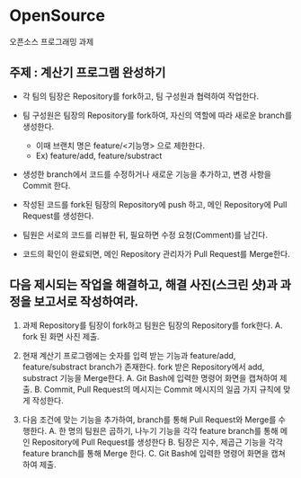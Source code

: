 # OpenSource
오픈소스 프로그래밍 과제


## 주제 : 계산기 프로그램 완성하기

- 각 팀의 팀장은 Repository를 fork하고, 팀 구성원과 협력하여 작업한다.
- 팀 구성원은 팀장의 Repository를 fork하여, 자신의 역할에 따라 새로운 branch를 생성한다.
	- 이때 브랜치 명은 feature/<기능명> 으로 제한한다.
	- Ex) feature/add, feature/substract
   
- 생성한 branch에서 코드를 수정하거나 새로운 기능을 추가하고, 변경 사항을 Commit 한다.
- 작성된 코드를 fork된 팀장의 Repository에 push 하고, 메인 Repository에 Pull Request를 생성한다.
- 팀원은 서로의 코드를 리뷰한 뒤, 필요하면 수정 요청(Comment)를 남긴다.
- 코드의 확인이 완료되면, 메인 Repository 관리자가 Pull Request를 Merge한다.


## 다음 제시되는 작업을 해결하고, 해결 사진(스크린 샷)과 과정을 보고서로 작성하여라.
1. 과제 Repository를 팀장이 fork하고 팀원은 팀장의 Repository를 fork한다.
	A. fork 된 화면 사진 제출.

2. 현재 계산기 프로그램에는 숫자를 입력 받는 기능과 feature/add, feature/substract branch가  존재한다. fork 받은 Repository에서 add, substract 기능을 Merge한다.
	A. Git Bash에 입력한 명령어 화면을 캡쳐하여 제출.
	B. Commit, Pull Request의 메시지는 Commit 메시지의 일곱 가지 규칙에 맞게 작성한다.

3. 다음 조건에 맞는 기능을 추가하여, branch를 통해 Pull Request와 Merge를 수행한다.
	A. 한 명의 팀원은 곱하기, 나누기 기능을 각각 feature branch를 통해 메인 Repository에 Pull Request를 생성한다
	B. 팀장은 지수, 제곱근 기능을 각각 feature branch를 통해 Merge 한다.
	C. Git Bash에 입력한 명령어 화면을 캡쳐하여 제출.
